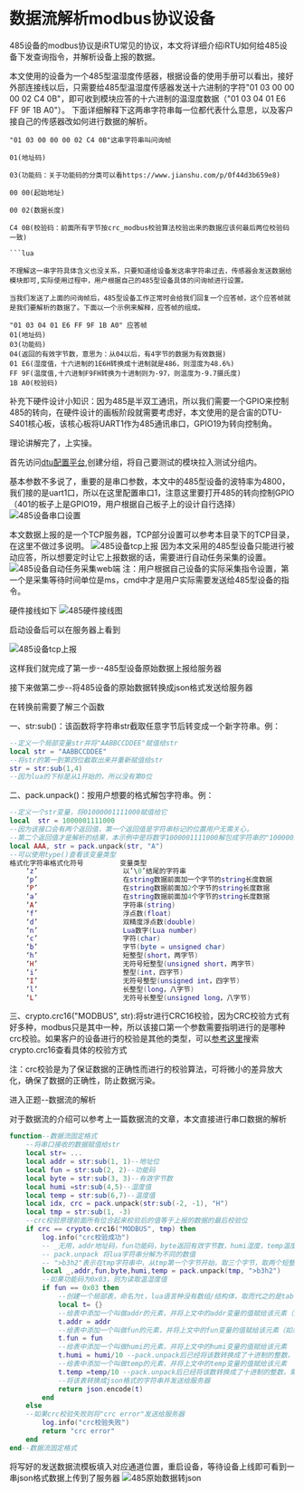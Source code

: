# 数据流解析modbus协议设备

485设备的modbus协议是iRTU常见的协议，本文将详细介绍iRTU如何给485设备下发查询指令，并解析设备上报的数据。

本文使用的设备为一个485型温湿度传感器，根据设备的使用手册可以看出，接好外部连接线以后，只需要给485型温湿度传感器发送十六进制的字符"01 03 00 00 00 02 C4 0B"，即可收到模块应答的十六进制的温湿度数据（"01 03 04 01 E6 FF 9F 1B A0"）。
下面详细解释下这两串字符串每一位都代表什么意思，以及客户接自己的传感器改如何进行数据的解析。
```
"01 03 00 00 00 02 C4 0B"这串字符串叫问询帧

01(地址码)

03(功能码：关于功能码的分类可以看https://www.jianshu.com/p/0f44d3b659e8)

00 00(起始地址)

00 02(数据长度)

C4 0B(校验码：前面所有字节按crc_modbus校验算法校验出来的数据应该何最后两位校验码一致)

```lua

不理解这一串字符具体含义也没关系，只要知道给设备发这串字符串过去，传感器会发送数据给模块即可,实际使用过程中，用户根据自己的485型设备具体的问询帧进行设置。

当我们发送了上面的问询帧后，485型设备工作正常时会给我们回复一个应答帧，这个应答帧就是我们要解析的数据了。下面以一个示例来解释，应答帧的组成。

"01 03 04 01 E6 FF 9F 1B A0" 应答帧
01(地址码)
03(功能码)
04(返回的有效字节数，意思为：从04以后，有4字节的数据为有效数据)
01 E6(湿度值，十六进制的1E6H转换成十进制就是486，则湿度为48.6%)
FF 9F(温度值,十六进制F9FH转换为十进制则为-97，则温度为-9.7摄氏度)
1B A0(校验码)

```

补充下硬件设计小知识：因为485是半双工通讯，所以我们需要一个GPIO来控制485的转向，在硬件设计的画板阶段就需要考虑好，本文使用的是合宙的DTU-S401核心板，该核心板将UART1作为485通讯串口，GPIO19为转向控制角。

理论讲解完了，上实操。

首先访问[dtu配置平台](https://dtu.openluat.com),创建分组，将自己要测试的模块拉入测试分组内。

基本参数不多说了，重要的是串口参数，本文中的485型设备的波特率为4800，我们接的是uart1口，所以在这里配置串口1，注意这里要打开485的转向控制GPIO（401的板子上是GPIO19，用户根据自己板子上的设计自行选择）
![485设备串口设置](img/485设备串口设置.png)

本文数据上报的是一个TCP服务器，TCP部分设置可以参考本目录下的TCP目录，在这里不做过多说明。
![485设备tcp上报](img/485设备tcp上报.png)
因为本文采用的485型设备只能进行被动应答，所以想要定时让它上报数据的话，需要进行自动任务采集的设置。
![485设备自动任务采集web端](img/485设备自动任务采集web端.png)
注：用户根据自己设备的实际采集指令设置，第一个是采集等待时间单位是ms，cmd中才是用户实际需要发送给485型设备的指令。

硬件接线如下
![485硬件接线图](img/485硬件接线图.png)

启动设备后可以在服务器上看到

![485设备tcp上报](img/485设备tcp上报数据.png)

这样我们就完成了第一步--485型设备原始数据上报给服务器

接下来做第二步--将485设备的原始数据转换成json格式发送给服务器

在转换前需要了解三个函数

一、str:sub()：该函数将字符串str截取任意字节后转变成一个新字符串。例：

```lua
--定义一个局部变量str并将"AABBCCDDEE"赋值给str
local str = "AABBCCDDEE"
--将str的第一到第四位截取出来并重新赋值给str
str = str:sub(1,4)
--因为lua的下标是从1开始的，所以没有第0位
```

二、pack.unpack()：按用户想要的格式解包字符串。例：

```lua
--定义一个str变量，将01000001111000赋值给它
local  str = 1000001111000
--因为该接口会有两个返回值，第一个返回值是字符串标记的位置用户无需关心，
--第二个返回值才是解析的结果，本示例中是将数字1000001111000解包成字符串的"1000001111000"
local AAA, str = pack.unpack(str, "A")
--可以使用type()查看该变量类型
格式化字符串格式化符号	        变量类型
    ‘z’                     以’\0’结尾的字符串
    ‘p’                     在string数据前面加一个字节的string长度数据
    ‘P’                     在string数据前面加2个字节的string长度数据
    ‘a’                     在string数据前面加4个字节的string长度数据
    ‘A’                     字符串(string)
    ‘f’                     浮点数(float)
    ‘d’                     双精度浮点数(double)
    ‘n’                     Lua数字(Lua number)
    ‘c’                     字符(char)
    ‘b’                     字节(byte = unsigned char)
    ‘h’                     短整型(short，两字节)
    ‘H’                     无符号短整型(unsigned short，两字节)
    ‘i’                     整型(int，四字节)
    ‘I’                     无符号整型(unsigned int，四字节)
    ‘l’                     长整型(long，八字节)
    ‘L’                     无符号长整型(unsigned long，八字节)
```

三、crypto.crc16("MODBUS", str):将str进行CRC16校验，因为CRC校验方式有好多种，modbus只是其中一种，所以该接口第一个参数需要指明进行的是哪种crc校验。如果客户的设备进行的校验是其他的类型，可以[参考这里](https://doc.openluat.com/wiki/21?wiki_page_id=2245)搜索crypto.crc16查看具体的校验方式

注：crc校验是为了保证数据的正确性而进行的校验算法，可将微小的差异放大化，确保了数据的正确性，防止数据污染。

进入正题--数据流的解析

对于数据流的介绍可以参考上一篇数据流的文章，本文直接进行串口数据的解析

```lua
function--数据流固定格式
    --将串口接收的数据赋值给str
    local str= ...
    local addr = str:sub(1, 1)--地址位
    local fun = str:sub(2, 2)--功能码
    local byte = str:sub(3, 3)--有效字节数
    local humi =str:sub(4,5)--湿度值
    local temp = str:sub(6,7)--温度值
    local idx, crc = pack.unpack(str:sub(-2, -1), "H")
    local tmp = str:sub(1, -3)
    --crc校验原理前面所有位合起来校验后的值等于上报的数据的最后校验位
    if crc == crypto.crc16("MODBUS", tmp) then
        log.info("crc校验成功")
        -- _无用，addr地址码，fun功能码，byte返回有效字节数，humi湿度，temp温度
        -- pack.unpack 将lua字符串分解为不同的数值
        -- ">b3h2"表示在tmp字符串中，从tmp第一个字节开始，取三个字节，取两个短整数
        local _,addr,fun,byte,humi,temp = pack.unpack(tmp, ">b3h2")
        --如果功能码为0x03，则为读取温湿度值
        if fun == 0x03 then
            --创建一个局部表，命名为t，lua语言种没有数组/结构体，取而代之的是table，用户可以当成结构体使用。       
            local t= {}
            --给表中添加一个叫做addr的元素，并将上文中的addr变量的值赋给该元素（如果用户不需要该值可不填）
            t.addr = addr
            --给表中添加一个叫做fun的元素，并将上文中的fun变量的值赋给该元素（如果用户不需要该值可不填）
            t.fun = fun
            --给表中添加一个叫做humi的元素，并将上文中的humi变量的值赋给该元素
            t.humi = humi/10 --pack.unpack后已经将该数转换成了十进制的整数，需要将其除以10才是真实的湿度百分比数
            --给表中添加一个叫做temp的元素，并将上文中的temp变量的值赋给该元素
            t.temp =temp/10 --pack.unpack后已经将该数转换成了十进制的整数，需要将其除以10才是真实的温度值
            --将该表转换成json格式的字符串并发送给服务器
            return json.encode(t)
        end
    else
    --如果crc校验失败则将"crc error"发送给服务器
        log.info("crc校验失败")
        return "crc error"
    end
end--数据流固定格式
```

将写好的发送数据流模板填入对应通道位置，重启设备，等待设备上线即可看到一串json格式数据上传到了服务器
![485原始数据转json](img/485原始数据转json.png)
